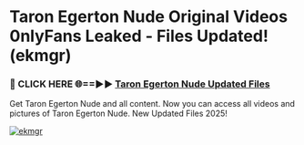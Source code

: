 # Taron Egerton Nude Original Videos 0nlyFans Leaked - Files Updated! (ekmgr)

<h3>🔴 CLICK HERE 🌐==►► <a href="https://tinyurl.com/yrmya6cz" rel="nofollow">Taron Egerton Nude Updated Files</a></h3>

Get Taron Egerton Nude and all content. Now you can access all videos and pictures of Taron Egerton Nude. New Updated Files 2025!

[![ekmgr](https://i.imgur.com/FMdXYCs.gif)](https://tinyurl.com/yrmya6cz)

